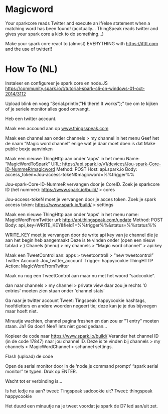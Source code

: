 Magicword
=========

Your sparkcore reads Twitter and execute an if/else statement when a matching word has been found!
(acctually... ThingSpeak reads twitter and gives your spark core a kick to do something...)

Make your spark core react to (almost) EVERYTHING with https://ifttt.com and the use of twitter!!

How To (NL)
=========
Instaleer en configureer je spark core en node.JS 
https://community.spark.io/t/tutorial-spark-cli-on-windows-01-oct-2014/3112

Upload blink en voeg “Serial.println("Hi there! It works");” toe om te kijken of je seriele monitor alles goed ontvangt. 

Heb een twitter account.

Maak een accound aan op www.thingsspeak.com

Maak een channel aan onder channels > my channel  in het menu
Geef het de naam “Magic word channel”
enige wat je daar moet doen is dat Make public boxje aanvinken

Maak een nieuwe ThingHttp aan onder ‘apps’ in het menu
Name: “MagicWordToSpark”
URL: https://api.spark.io/v1/devices/Jou-spark-Core-ID-NummeR/magicword
Method: POST
Host: api.spark.io
Body: access_token=Jou-access-tokeN&magicword=%%trigger%%

Jou-spark-Core-ID-NummeR vervangen door je CoreID. 
Zoek je sparkcore ID (het nummer):  https://www.spark.io/build/ > cores

Jou-access-tokeN moet je vervangen door je acces token. Zoek je spark access token:  https://www.spark.io/build/ > settings

Maak een nieuwe ThingHttp aan onder ‘apps’ in het menu
name: MagicWordFromTwitter
url: http://api.thingspeak.com/update
Method: POST
Body: api_key=WRITE_KEY&field1=%%trigger%%&status=%%status%%

WRITE_KEY moet je vervangen door de write api key van je channel die je aan het begin heb aangemaakt
Deze is te vinden onder  (open een nieuw tablad > ) Chanels (menu) > my channels > “Magic word channel” > api key

Maak een TweetControl aan: apps > tweetcontroll > “new tweetcontrol”
Twitter Account: Jou_twitter_accounT
Trigger: happycookie
ThingHTTP Action: MagicWordFromTwitter

Maak nu nog een TweetControl aan maar nu met het woord “sadcookie”.

dan naar channels > my channel > private view
daar zou je rechts '0 entries' moeten zien staan onder 'channel stats'

Ga naar je twitter account
Tweet: Tingspeak happycookie
hashtags, hoofdletters en andere woorden negeert tie; deze kan je je dus bijvoegen maar hoeft niet. 

Minuutje wachten, channel pagina freshen en dan zou er "1 entry" moeten staan.
Ja? Ga door!
Nee? Iets niet goed gedaan…


Kopieer de code naar https://www.spark.io/build/
Verander het channel ID (in de code 17847) naar jou channel ID.
Deze is te vinden bij  channels > my channels > MagicWordChannel > schannel settings.

Flash (upload) de code

Open de serial monitor door in de ‘node.js command prompt’  “spark serial monitor” te typen. Druk op ENTER.

Wacht tot er verbinding is… 

Is het ledje nu aan? tweet: Tingspeak sadcookie
uit? Tweet: thingspeak happycookie

Het duurd een minuutje na je tweet voordat je spark de D7 led aan/uit zet.

